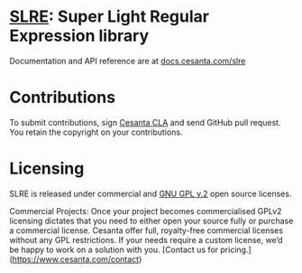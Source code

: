 [SLRE](https://github.com/cesanta/slre): Super Light Regular Expression library
============================================

Documentation and API reference are at
[docs.cesanta.com/slre](https://docs.cesanta.com/slre)

# Contributions

To submit contributions, sign
[Cesanta CLA](https://docs.cesanta.com/contributors_la.shtml)
and send GitHub pull request. You retain the copyright on your contributions.

# Licensing

SLRE is released under commercial and
[GNU GPL v.2](http://www.gnu.org/licenses/old-licenses/gpl-2.0.html)
open source licenses.

Commercial Projects:
Once your project becomes commercialised GPLv2 licensing dictates that you need to either open your source fully or purchase a commercial license. Cesanta offer full, royalty-free commercial licenses without any GPL restrictions. If your needs require a custom license, we’d be happy to work on a solution with you. [Contact us for pricing.] (https://www.cesanta.com/contact)
